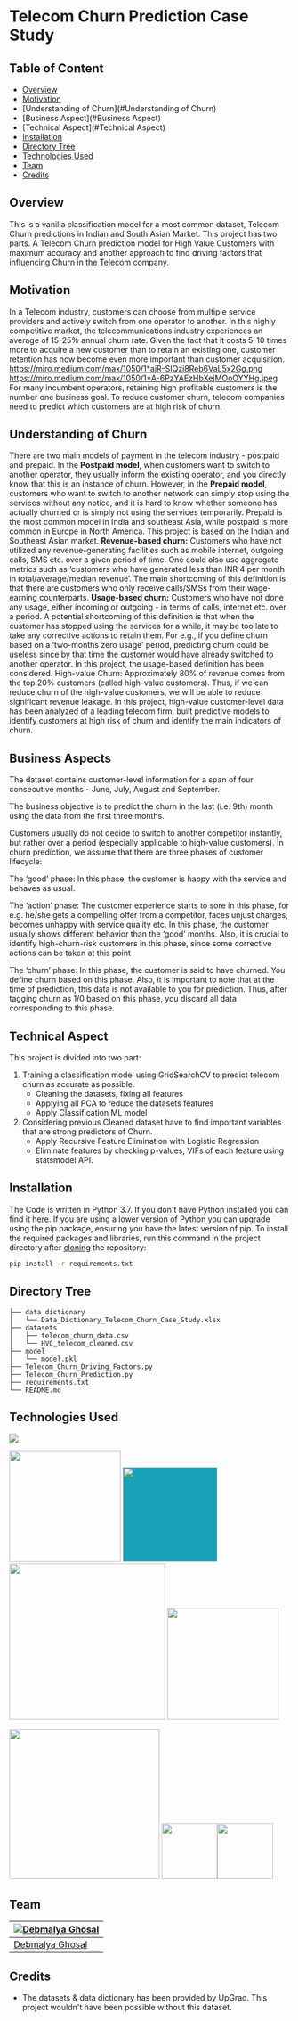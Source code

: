# Telecom Churn Prediction Case Study 

## Table of Content
  * [Overview](#overview)
  * [Motivation](#motivation)
  * [Understanding of Churn](#Understanding of Churn)
  * [Business Aspect](#Business Aspect)
  * [Technical Aspect](#Technical Aspect)
  * [Installation](#Installation)
  * [Directory Tree](#directory-tree)  
  * [Technologies Used](#technologies-used)
  * [Team](#team)
  * [Credits](#credits)


## Overview
This is a vanilla classification model for a most common dataset, Telecom Churn predictions in Indian and South Asian Market. This project has two parts. A Telecom Churn prediction model for High Value Customers with maximum accuracy and another approach to find driving factors that influencing Churn in the Telecom company.

## Motivation
In a Telecom industry, customers can choose from multiple service providers and actively switch from one operator to another. In this highly competitive market, the telecommunications industry experiences an average of 15-25% annual churn rate. Given the fact that it costs 5-10 times more to acquire a new customer than to retain an existing one, customer retention has now become even more important than customer acquisition.
https://miro.medium.com/max/1050/1*ajR-SIQzi8Reb6VaL5x2Gg.png https://miro.medium.com/max/1050/1*A-6PzYAEzHbXejMOoOYYHg.jpeg
For many incumbent operators, retaining high profitable customers is the number one business goal.
To reduce customer churn, telecom companies need to predict which customers are at high risk of churn.

## Understanding of Churn
There are two main models of payment in the telecom industry - postpaid and prepaid.
In the **Postpaid model**, when customers want to switch to another operator, they usually inform the existing operator, and you directly know that this is an instance of churn.
However, in the **Prepaid model**, customers who want to switch to another network can simply stop using the services without any notice, and it is hard to know whether someone has actually churned or is simply not using the services temporarily.
Prepaid is the most common model in India and southeast Asia, while postpaid is more common in Europe in North America. This project is based on the Indian and Southeast Asian market.
**Revenue-based churn:** Customers who have not utilized any revenue-generating facilities such as mobile internet, outgoing calls, SMS etc. over a given period of time. One could also use aggregate metrics such as ‘customers who have generated less than INR 4 per month in total/average/median revenue’.
The main shortcoming of this definition is that there are customers who only receive calls/SMSs from their wage-earning counterparts.
**Usage-based churn:** Customers who have not done any usage, either incoming or outgoing - in terms of calls, internet etc. over a period.
A potential shortcoming of this definition is that when the customer has stopped using the services for a while, it may be too late to take any corrective actions to retain them. For e.g., if you define churn based on a ‘two-months zero usage’ period, predicting churn could be useless since by that time the customer would have already switched to another operator.
In this project, the usage-based definition has been considered.
High-value Churn: Approximately 80% of revenue comes from the top 20% customers (called high-value customers). Thus, if we can reduce churn of the high-value customers, we will be able to reduce significant revenue leakage.
In this project, high-value customer-level data has been analyzed of a leading telecom firm, built predictive models to identify customers at high risk of churn and identify the main indicators of churn.

## Business Aspects
The dataset contains customer-level information for a span of four consecutive months - June, July, August and September.

The business objective is to predict the churn in the last (i.e. 9th) month using the data from the first three months.

Customers usually do not decide to switch to another competitor instantly, but rather over a period (especially applicable to high-value customers). In churn prediction, we assume that there are three phases of customer lifecycle:

The ‘good’ phase: In this phase, the customer is happy with the service and behaves as usual.

The ‘action’ phase: The customer experience starts to sore in this phase, for e.g. he/she gets a compelling offer from a competitor, faces unjust charges, becomes unhappy with service quality etc. In this phase, the customer usually shows different behavior than the ‘good’ months. Also, it is crucial to identify high-churn-risk customers in this phase, since some corrective actions can be taken at this point 

The ‘churn’ phase: In this phase, the customer is said to have churned. You define churn based on this phase. Also, it is important to note that at the time of prediction, this data is not available to you for prediction. Thus, after tagging churn as 1/0 based on this phase, you discard all data corresponding to this phase.

## Technical Aspect
This project is divided into two part:
1. Training a classification model using GridSearchCV to predict telecom churn as accurate as possible.
	- Cleaning the datasets, fixing all features
	- Applying all PCA to reduce the datasets features
	- Apply Classification ML model
2. Considering previous Cleaned dataset have to find important variables that are strong predictors of Churn.
    - Apply Recursive Feature Elimination with Logistic Regression
    - Eliminate features by checking p-values, VIFs of each feature using statsmodel API.

## Installation
The Code is written in Python 3.7. If you don't have Python installed you can find it [here](https://www.python.org/downloads/). If you are using a lower version of Python you can upgrade using the pip package, ensuring you have the latest version of pip. To install the required packages and libraries, run this command in the project directory after [cloning](https://www.howtogeek.com/451360/how-to-clone-a-github-repository/) the repository:
```bash
pip install -r requirements.txt
```

## Directory Tree 
```
├── data dictionary 
│   └── Data_Dictionary_Telecom_Churn_Case_Study.xlsx
├── datasets
│   ├── telecom_churn_data.csv
│   └── HVC_telecom_cleaned.csv
├── model
│   └── model.pkl
├── Telecom_Churn_Driving_Factors.py
├── Telecom_Churn_Prediction.py
├── requirements.txt
└── README.md
```

## Technologies Used

![](https://forthebadge.com/images/badges/made-with-python.svg)

[<img target="_blank" src="https://numpy.org/images/logos/numpy.svg" width=200>](https://numpy.org) [<img target="_blank" style="background-color:#17a2b8;" src="https://pandas.pydata.org/static/img/pandas_white.svg" width=170>](https://pandas.pydata.org) [<img target="_blank" src="https://scikit-learn.org/stable/_static/scikit-learn-logo-small.png" width=280>](https://scikit-learn.org/stable) [<img target="_blank" src="https://www.statsmodels.org/stable/_images/statsmodels-logo-v2-horizontal.svg" width=200>](https://www.statsmodels.org) 

[<img target="_blank" src="https://matplotlib.org/_static/logo2_compressed.svg" width=270>](https://matplotlib.org) [<img target="_blank" src="https://seaborn.pydata.org/_static/logo-wide-lightbg.svg" width=100>](https://seaborn.pydata.org)[<img target="_blank" src="https://jupyter.org/assets/nav_logo.svg" width=100>](https://jupyter.org)

## Team
[![Debmalya Ghosal](https://avatars1.githubusercontent.com/u/16516296?v=3&s=144)](https://rohitswami.com/) |
-|
[Debmalya Ghosal](https://www.linkedin.com/in/debmalya-ghosal/) |)

## Credits
- The datasets & data dictionary has been provided by UpGrad. This project wouldn't have been possible without this dataset.
